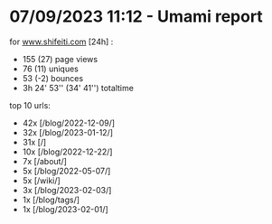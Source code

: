 # 07/09/2023 11:12 - Umami report
for www.shifeiti.com [24h] :

 - 155 (27) page views
 - 76 (11) uniques
 - 53 (-2) bounces
 - 3h 24' 53'' (34' 41'') totaltime


top 10 urls:
 - 42x [/blog/2022-12-09/]
 - 32x [/blog/2023-01-12/]
 - 31x [/]
 - 10x [/blog/2022-12-22/]
 - 7x [/about/]
 - 5x [/blog/2022-05-07/]
 - 5x [/wiki/]
 - 3x [/blog/2023-02-03/]
 - 1x [/blog/tags/]
 - 1x [/blog/2023-02-01/]


